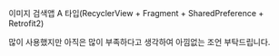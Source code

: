 이미지 검색앱 A 타입(RecyclerView + Fragment + SharedPreference + Retrofit2)

많이 사용했지만 아직은 많이 부족하다고 생각하여 아낌없는 조언 부탁드립니다.
